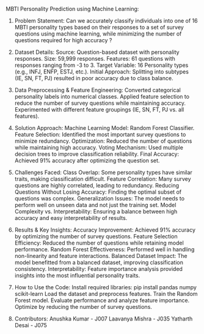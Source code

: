 MBTI Personality Prediction using Machine Learning:
1. Problem Statement:
   Can we accurately classify individuals into one of 16 MBTI personality types based on their responses to a set of survey questions using machine learning,
   while minimizing the number of questions required for high accuracy ?

2. Dataset Details:
Source: Question-based dataset with personality responses.
Size: 59,999 responses.
Features: 61 questions with responses ranging from -3 to 3.
Target Variable: 16 Personality types (e.g., INFJ, ENFP, ESTJ, etc.).
Initial Approach: Splitting into subtypes (IE, SN, FT, PJ) resulted in poor accuracy due to class balance.

3. Data Preprocessing & Feature Engineering:
Converted categorical personality labels into numerical classes.
Applied feature selection to reduce the number of survey questions while maintaining accuracy.
Experimented with different feature groupings (IE, SN, FT, PJ vs. all features).

4. Solution Approach:
Machine Learning Model: Random Forest Classifier.
Feature Selection: Identified the most important survey questions to minimize redundancy.
Optimization: Reduced the number of questions while maintaining high accuracy.
Voting Mechanism: Used multiple decision trees to improve classification reliability.
Final Accuracy: Achieved 91% accuracy after optimizing the question set.

5. Challenges Faced:
Class Overlap: Some personality types have similar traits, making classification difficult.
Feature Correlation: Many survey questions are highly correlated, leading to redundancy.
Reducing Questions Without Losing Accuracy: Finding the optimal subset of questions was complex.
Generalization Issues: The model needs to perform well on unseen data and not just the training set.
Model Complexity vs. Interpretability: Ensuring a balance between high accuracy and easy interpretability of results.

6. Results & Key Insights:
Accuracy Improvement: Achieved 91% accuracy by optimizing the number of survey questions.
Feature Selection Efficiency: Reduced the number of questions while retaining model performance.
Random Forest Effectiveness: Performed well in handling non-linearity and feature interactions.
Balanced Dataset Impact: The model benefitted from a balanced dataset, improving classification consistency.
Interpretability: Feature importance analysis provided insights into the most influential personality traits.

7. How to Use the Code:
Install required libraries: pip install pandas numpy scikit-learn
Load the dataset and preprocess features.
Train the Random Forest model.
Evaluate performance and analyze feature importance.
Optimize by reducing the number of survey questions.

8. Contributors:
Anushka Kumar - J007
Laavanya Mishra - J035
Yatharth Desai - J075
